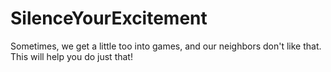 # SilenceYourExcitement
Sometimes, we get a little too into games, and our neighbors don't like that. This will help you do just that!
